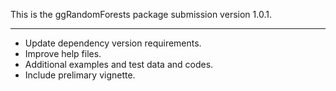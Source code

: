 This is the ggRandomForests package submission version 1.0.1.

--------------------------------------------------------------------------------

* Update dependency version requirements.
* Improve help files.
* Additional examples and test data and codes.
* Include prelimary vignette.